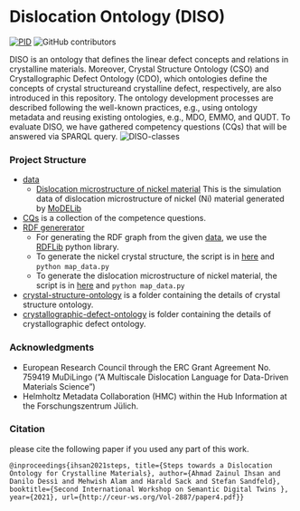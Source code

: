# Dislocation Ontology (DISO)

[![PID](https://img.shields.io/badge/PID-https%3A%2F%2Fpurls.helmholtz--metadaten.de%2Fdiso-brightgreen)](https://purls.helmholtz-metadaten.de/diso) 
![GitHub contributors](https://img.shields.io/github/contributors/Materials-Data-Science-and-Informatics/dislocation-ontology) 


DISO is an ontology that defines the linear defect concepts and relations in crystalline materials. Moreover, Crystal Structure Ontology (CSO) and Crystallographic Defect Ontology (CDO), which ontologies define the concepts of crystal structureand crystalline defect, respectively, are also introduced in this repository. The ontology development processes are described following the well-known practices, e.g., using ontology metadata and reusing existing  ontologies,  e.g.,  MDO,  EMMO,  and  QUDT. To evaluate DISO, we have gathered competency questions (CQs) that will be answered via SPARQL query.
![DISO-classes](https://user-images.githubusercontent.com/71790028/165483170-acc102cd-ed74-4eea-b12f-43c449da20cb.png)

### Project Structure
* [data](/data/)
    * [Dislocation microstructure of nickel material](/data/modelib-microstructure/modelib-nickel-microstructure.ttl)
    This is the simulation data of dislocation microstructure of nickel (Ni) material generated by [MoDELib](https://github.com/giacomo-po/MoDELib)
* [CQs](/CQs/CQs.md) is a collection of the competence questions.
* [RDF genererator](/python-script/)
    * For generating the RDF graph from the given [data](/data/), we use the [RDFLib](https://github.com/RDFLib/rdflib) python library.
    * To generate the nickel crystal structure, the script is in [here](/python-script/MaterialProject/) and `python map_data.py`
    * To generate the dislocation microstructure of nickel material, the script is in [here](/python-script/modelib/) and `python map_data.py`
* [crystal-structure-ontology](/crystal-structure-ontology) is a folder containing the details of crystal structure ontology.
* [crystallographic-defect-ontology](/crystallographic-defect-ontology) is  folder containing the details of crystallographic defect ontology.

### Acknowledgments
* European Research Council through the ERC Grant Agreement No. 759419 MuDiLingo (”A Multiscale Dislocation Language for Data-Driven Materials Science”)
* Helmholtz Metadata Collaboration (HMC) within the Hub Information at the Forschungszentrum Jülich.


### Citation 
please cite the following paper if you used any part of this work. 

`@inproceedings{ihsan2021steps,
title={Steps towards a Dislocation Ontology for Crystalline Materials},
author={Ahmad Zainul Ihsan and Danilo Dessì and Mehwish Alam and Harald Sack and Stefan Sandfeld},
booktitle={Second International Workshop on Semantic Digital Twins },
year={2021},
url={http://ceur-ws.org/Vol-2887/paper4.pdf}}`
